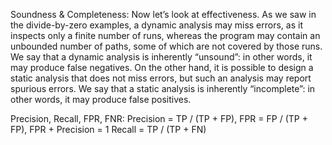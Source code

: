

Soundness & Completeness:
Now let’s look at effectiveness. As we saw in the divide-by-zero examples, a dynamic analysis may miss errors, as it inspects only a finite number of runs, whereas the program may contain an unbounded number of paths, some of which are not covered by those runs. We say that a dynamic analysis is inherently “unsound”: in other words, it may produce false negatives. On the other hand, it is possible to design a static analysis that does not miss errors, but such an analysis may report spurious errors. We say that a static analysis is inherently “incomplete”: in other words, it may produce false positives.

Precision, Recall, FPR, FNR:
Precision = TP / (TP + FP), FPR = FP / (TP + FP), FPR + Precision = 1
Recall = TP / (TP + FN)